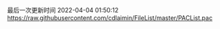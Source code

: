 最后一次更新时间 2022-04-04 01:50:12
https://raw.githubusercontent.com/cdlaimin/FileList/master/PACList.pac

